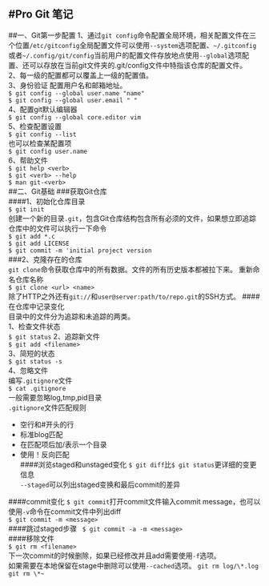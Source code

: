 #Pro Git 笔记
----
##一、Git第一步配置
1、通过```git config```命令配置全局环境，相关配置文件在三个位置`/etc/gitconfig`全局配置文件可以使用`--system`选项配置、`~/.gitconfig`或者`~/.config/git/config`当前用户的配置文件存放地点使用`--global`选项配置、还可以存放在当前git文件夹的.git/config文件中特指该仓库的配置文件。  
2、每一级的配置都可以覆盖上一级的配置值。  
3、身份验证  配置用户名和邮箱地址。  
    `$ git config --global user.name "name"`  
    `$ git config --global user.email " "`  
4、配置git默认编辑器  
`$ git config --global core.editor vim`  
5、检查配置设置   
`$ git config --list`  
也可以检查某配置项  
`$ git config user.name`  
6、帮助文件  
`$ git help <verb>`  
`$ git <verb> --help`  
`$ man git-<verb>`  
##二、Git基础
###获取Git仓库  
####1、初始化仓库目录  
`$ git init`  
创建一个新的目录`.git`，包含Git仓库结构包含所有必须的文件，如果想立即追踪仓库中的文件可以执行一下命令  
`$ git add *.c`  
`$ git add LICENSE`  
`$ git commit -m 'initial project version`  
###2、克隆存在的仓库  
`git clone`命令获取仓库中的所有数据。文件的所有历史版本都被拉下来。
重新命名仓库名称  
`$ git clone <url> <name>`  
除了HTTP之外还有`git://`和`user@server:path/to/repo.git`的SSH方式。
####在仓库中记录变化  
目录中的文件分为追踪和未追踪的两类。  
1、检查文件状态  
`$ git status`
2、追踪新文件  
`$ git add <filename>`  
3、简短的状态  
`$ git status -s`  
4、忽略文件  
编写`.gitignore`文件  
`$ cat .gitignore`  
一般需要忽略log,tmp,pid目录  
`.gitignore`文件匹配规则  
- 空行和#开头的行  
- 标准blog匹配  
- 在匹配项后加/表示一个目录  
- 使用！反向匹配  
####浏览staged和unstaged变化
`$ git diff`比`$ git status`更详细的变更信息  
`--staged`可以列出staged变换和最后commit的差异  

####commit变化
`$ git commit`打开commit文件输入commit message，也可以使用`-v`命令在commit文件中列出diff  
`$ git commit -m <message>`  
####跳过staged步骤
` $ git commit -a -m <message>`  
####移除文件  
`$ git rm <filename>`  
下一次commit的时候删除，如果已经修改并且add需要使用`-f`选项。  
如果需要在本地保留在stage中删除可以使用`--cached`选项。
`git rm log/\*.log`  
`git rm \*~`


